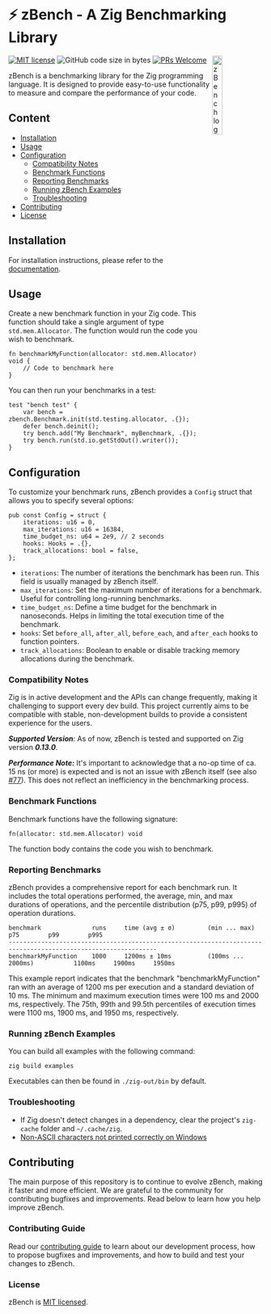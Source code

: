 # ⚡ zBench - A Zig Benchmarking Library

[![MIT license](https://img.shields.io/badge/license-MIT-blue.svg)](https://github.com/hendriknielaender/zbench/blob/HEAD/LICENSE)
![GitHub code size in bytes](https://img.shields.io/github/languages/code-size/hendriknielaender/zbench)
[![PRs Welcome](https://img.shields.io/badge/PRs-welcome-brightgreen.svg)](https://github.com/hendriknielaender/zbench/blob/HEAD/CONTRIBUTING.md)
<img src="logo.png" alt="zBench logo" align="right" width="20%"/>

zBench is a benchmarking library for the Zig programming language. It is designed to provide easy-to-use functionality to measure and compare the performance of your code.

## Content

* [Installation](docs/install.md)
* [Usage](#usage)
* [Configuration](#configuration)
  * [Compatibility Notes](#compatibility-notes)
  * [Benchmark Functions](#benchmark-functions)
  * [Reporting Benchmarks](#reporting-benchmarks)
  * [Running zBench Examples](#running-zbench-examples)
  * [Troubleshooting](#troubleshooting)
* [Contributing](#contributing)
* [License](#license)

## Installation

For installation instructions, please refer to the [documentation](docs/install.md).

## Usage

Create a new benchmark function in your Zig code. This function should take a single argument of type `std.mem.Allocator`. The function would run the code you wish to benchmark.

```zig
fn benchmarkMyFunction(allocator: std.mem.Allocator) void {
    // Code to benchmark here
}
```

You can then run your benchmarks in a test:

```zig
test "bench test" {
    var bench = zbench.Benchmark.init(std.testing.allocator, .{});
    defer bench.deinit();
    try bench.add("My Benchmark", myBenchmark, .{});
    try bench.run(std.io.getStdOut().writer());
}
```

## Configuration

To customize your benchmark runs, zBench provides a `Config` struct that allows you to specify several options:

```zig
pub const Config = struct {
    iterations: u16 = 0,
    max_iterations: u16 = 16384,
    time_budget_ns: u64 = 2e9, // 2 seconds
    hooks: Hooks = .{},
    track_allocations: bool = false, 
};
```

* `iterations`: The number of iterations the benchmark has been run. This field is usually managed by zBench itself.
* `max_iterations`: Set the maximum number of iterations for a benchmark. Useful for controlling long-running benchmarks.
* `time_budget_ns`: Define a time budget for the benchmark in nanoseconds. Helps in limiting the total execution time of the benchmark.
* `hooks`: Set `before_all`, `after_all`, `before_each`, and `after_each` hooks to function pointers.
* `track_allocations`: Boolean to enable or disable tracking memory allocations during the benchmark.

### Compatibility Notes

Zig is in active development and the APIs can change frequently, making it challenging to support every dev build. This project currently aims to be compatible with stable, non-development builds to provide a consistent experience for the users.

**_Supported Version_**: As of now, zBench is tested and supported on Zig version **_0.13.0_**.

**_Performance Note:_** It's important to acknowledge that a no-op time of ca. 15 ns (or more) is expected and is not an issue with zBench itself (see also [#77](https://github.com/hendriknielaender/zBench/issues/77)). This does not reflect an inefficiency in the benchmarking process.

### Benchmark Functions

Benchmark functions have the following signature:

```zig
fn(allocator: std.mem.Allocator) void
```

The function body contains the code you wish to benchmark.

### Reporting Benchmarks

zBench provides a comprehensive report for each benchmark run. It includes the total operations performed, the average, min, and max durations of operations, and the percentile distribution (p75, p99, p995) of operation durations.

```shell
benchmark              runs     time (avg ± σ)         (min ... max)                p75        p99        p995
---------------------------------------------------------------------------------------------------------------
benchmarkMyFunction    1000     1200ms ± 10ms          (100ms ... 2000ms)           1100ms     1900ms     1950ms
```

This example report indicates that the benchmark "benchmarkMyFunction" ran with an average of 1200 ms per execution and a standard deviation of 10 ms.
The minimum and maximum execution times were 100 ms and 2000 ms, respectively. The 75th, 99th and 99.5th percentiles of execution times were 1100 ms, 1900 ms, and 1950 ms, respectively.

### Running zBench Examples

You can build all examples with the following command:

```shell
zig build examples
```

Executables can then be found in `./zig-out/bin` by default.

### Troubleshooting

* If Zig doesn't detect changes in a dependency, clear the project's `zig-cache` folder and `~/.cache/zig`.
* [Non-ASCII characters not printed correctly on Windows](docs/advanced.md)

## Contributing

The main purpose of this repository is to continue to evolve zBench, making it faster and more efficient. We are grateful to the community for contributing bugfixes and improvements. Read below to learn how you help improve zBench.

### Contributing Guide

Read our [contributing guide](CONTRIBUTING.md) to learn about our development process, how to propose bugfixes and improvements, and how to build and test your changes to zBench.

### License

zBench is [MIT licensed](./LICENSE).
